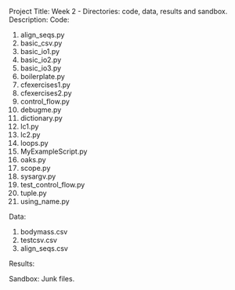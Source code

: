 Project Title: Week 2 - Directories: code, data, results and sandbox.
Description: 
Code:
1. align_seqs.py
2. basic_csv.py
3. basic_io1.py
4. basic_io2.py
5. basic_io3.py 
6. boilerplate.py
7. cfexercises1.py
8. cfexercises2.py
9. control_flow.py
10. debugme.py
11. dictionary.py
12. lc1.py
13. lc2.py
14. loops.py
15. MyExampleScript.py
16. oaks.py
17. scope.py
18. sysargv.py
19. test_control_flow.py
20. tuple.py
21. using_name.py

Data:
1. bodymass.csv
2. testcsv.csv
3. align_seqs.csv

Results:

Sandbox:
Junk files. 
